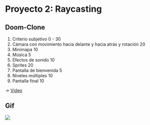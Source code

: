 # Proyecto 2: Raycasting

## Doom-Clone

1. Criterio subjetivo 0 - 30
2. Cámara con movimiento hacia delante y hacia atrás y rotación 20
3. Minimapa 10
4. Música 5
5. Efectos de sonido 10
6. Sprites 20
7. Pantalla de bienvenida 5
8. Niveles múltiples 10
9. Pantalla final 10

-> [Video](https://github.com/angelcast2002/RayCast/blob/master/proyecto2DoomGxC.mp4)

## Gif

![](https://github.com/angelcast2002/RayCast/blob/master/proyecto2DoomGxC.gif)
